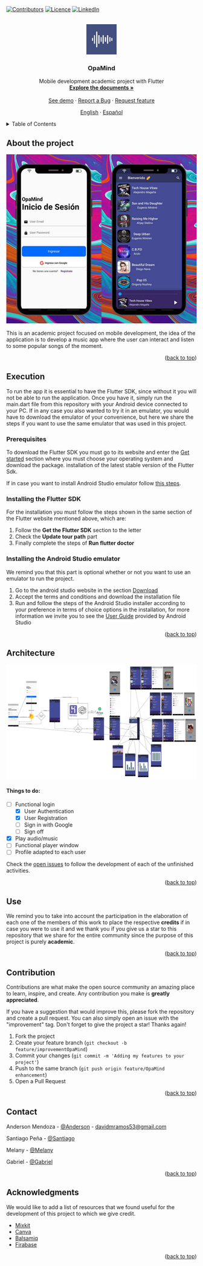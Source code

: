 <div id="top"></div>

<!-- PROJECT SHIELDS -->
[![Contributors][contributors-shield]][contributors-url]
[![Licence](https://img.shields.io/github/license/Ileriayo/markdown-badges?style=for-the-badge)](./LICENSE)
[![LinkedIn][linkedin-shield]][linkedin-url]



<!-- PROJECT LOGO -->
<br />
<div align="center">
  <a href="https://github.com/AnderMendoza/OpaMind-frontend">
    <img src="./assets/icon/icon.png" alt="Logo" width="80" height="80">
  </a>

  <h3 align="center">OpaMind</h3>

  <p align="center">
    Mobile development academic project with Flutter
    <br />
    <a href="https://github.com/AnderMendoza/OpaMind-frontend"><strong>Explore the documents »</strong></a>
    <br />
    <br />
    <a href="https://github.com/AnderMendoza/OpaMind-frontend">See demo</a>
    ·
    <a href="https://github.com/AnderMendoza/OpaMind-frontend/issues/new?assignees=&labels=feature&template=bug_report.md&title=">Report a Bug</a>
    ·
    <a href="https://github.com/AnderMendoza/OpaMind-frontend/issues/new?assignees=&labels=feature&template=feature_request.md&title=">Request feature</a>
  </p>
  <p align="center">
    <a href="/README.md">English</a>
    ·
    <a href="/READMEes.md">Español</a>
  </p>
</div>



<!-- TABLE OF CONTENTS -->
<details>
  <summary>Table of Contents</summary>
  <ol>
    <li>
      <a href="#about-the-project">About the project</a>
    </li>
    <li>
      <a href="#execution">Execution</a>
      <ul>
        <li><a href="#prerequisites">Prerequisites</a></li>
        <li><a href="#installing-the-flutter-sdk">Installing the Flutter SDK</a></li>
        <li><a href="#installing-the-android-studio-emulator">Installing the Android Studio emulator</a></li>
      </ul>
    </li>
    <li><a href="#use">Use</a></li>
    <li><a href="#architecture">Architecture</a></li>
    <li><a href="#contribution">Contribution</a></li>
    <li><a href="#contact">Contact</a></li>
    <li><a href="#acknowledgments">Acknowledgments</a></li>
  </ol>
</details>



<!-- ABOUT THE PROJECT -->
## About the project

![Product Name Screen Shot][product-screenshot]

This is an academic project focused on mobile development, the idea of the application is to develop a music app where the user can interact and listen to some popular songs of the moment.

<p align="right">(<a href="#top">back to top</a>)</p>



<!-- GETTING STARTED -->
## Execution

To run the app it is essential to have the Flutter SDK, since without it you will not be able to run the application. Once you have it, simply run the main.dart file from this repository with your Android device connected to your PC. If in any case you also wanted to try it in an emulator, you would have to download the emulator of your convenience, but here we share the steps if you want to use the same emulator that was used in this project.

### Prerequisites

To download the Flutter SDK you must go to its website and enter the [Get started](https://docs.flutter.dev/get-started/install) section where you must choose your operating system and download the package. installation of the latest stable version of the Flutter Sdk.<br/>

If in case you want to install Android Studio emulator follow <a href="#instalación-del-emulador-de-android-studio">this steps</a>.

### Installing the Flutter SDK

For the installation you must follow the steps shown in the same section of the Flutter website mentioned above, which are:

1. Follow the **Get the Flutter SDK** section to the letter
2. Check the **Update tour path** part
3. Finally complete the steps of **Run flutter doctor**

### Installing the Android Studio emulator

We remind you that this part is optional whether or not you want to use an emulator to run the project.

1. Go to the android studio website in the section [Download](https://developer.android.com/studio)
2. Accept the terms and conditions and download the installation file
3. Run and follow the steps of the Android Studio installer according to your preference in terms of choice options in the installation, for more information we invite you to see the [User Guide](https://developer.android.com/studio/intro) provided by Android Studio

<p align="right">(<a href="#top">back to top</a>)</p>



<!-- ROADMAP -->
## Architecture

![Architech Name Screen Shot][architech-screenshot]

#### Things to do:

- [ ] Functional login
    - [X] User Authentication
    - [X] User Registration
    - [ ] Sign in with Google
    - [ ] Sign off
- [x] Play audio/music
- [ ] Functional player window
- [ ] Profile adapted to each user

Check the [open issues](https://github.com/AnderMendoza/OpaMind-frontend/issues) to follow the development of each of the unfinished activities.

<p align="right">(<a href="#top">back to top</a>)</p>



<!-- USAGE EXAMPLES -->
## Use

We remind you to take into account the participation in the elaboration of each one of the members of this work to place the respective **credits** if in case you were to use it and we thank you if you give us a star to this repository that we share for the entire community since the purpose of this project is purely **academic**.

<p align="right">(<a href="#top">back to top</a>)</p>



<!-- CONTRIBUTING -->
## Contribution

Contributions are what make the open source community an amazing place to learn, inspire, and create. Any contribution you make is **greatly appreciated**.

If you have a suggestion that would improve this, please fork the repository and create a pull request. You can also simply open an issue with the "improvement" tag. Don't forget to give the project a star! Thanks again!

1. Fork the project
2. Create your feature branch (`git checkout -b feature/improvementOpaMind`)
3. Commit your changes (`git commit -m 'Adding my features to your project'`)
4. Push to the same branch (`git push origin feature/OpaMind enhancement`)
5. Open a Pull Request

<p align="right">(<a href="#top">back to top</a>)</p>



<!-- CONTACT -->
## Contact

Anderson Mendoza - [@Anderson](https://www.linkedin.com/in/anderson-mendoza-ramos-7551141b7/) - davidmramos53@gmail.com

Santiago Peña - [@Santiago](https://github.com/Isntlambo)

Melany - [@Melany](https://github.com/mel2910)

Gabriel - [@Gabriel](https://github.com/KennaiDeKennia)

<p align="right">(<a href="#top">back to top</a>)</p>



<!-- ACKNOWLEDGMENTS -->
## Acknowledgments

We would like to add a list of resources that we found useful for the development of this project to which we give credit.

* [Mixkit](https://mixkit.co/free-stock-music/)
* [Canva](https://www.canva.com/)
* [Balsamiq](https://balsamiq.cloud/)
* [Firabase](https://firebase.google.com/)

<p align="right">(<a href="#top">back to top</a>)</p>



<!-- MARKDOWN LINKS & IMAGES -->
<!-- https://www.markdownguide.org/basic-syntax/#reference-style-links -->
[contributors-shield]: https://img.shields.io/badge/CONTRIBUTORS-4-green?style=for-the-badge
[contributors-url]: https://github.com/AnderMendoza/OpaMind-frontend/graphs/contributors
[linkedin-shield]: https://img.shields.io/badge/-LinkedIn-black.svg?style=for-the-badge&logo=linkedin&colorB=555
[linkedin-url]: https://www.linkedin.com/in/anderson-mendoza-ramos-7551141b7/
[product-screenshot]: assets/mockup/login.png
[architech-screenshot]: assets/architech/Arquitectura%20de%20OpaMind.png
